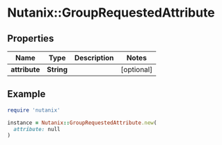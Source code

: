 # Nutanix::GroupRequestedAttribute

## Properties

| Name | Type | Description | Notes |
| ---- | ---- | ----------- | ----- |
| **attribute** | **String** |  | [optional] |

## Example

```ruby
require 'nutanix'

instance = Nutanix::GroupRequestedAttribute.new(
  attribute: null
)
```

